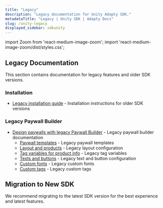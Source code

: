 ```yaml
---
title: "Legacy"
description: "Legacy documentation for Unity Adapty SDK."
metadataTitle: "Legacy | Unity SDK | Adapty Docs"
slug: /unity-legacy
displayed_sidebar: sdkunity
---
```


import Zoom from 'react-medium-image-zoom';
import 'react-medium-image-zoom/dist/styles.css';

## Legacy Documentation

This section contains documentation for legacy features and older SDK versions.

### Installation

- [Legacy installation guide](unity-legacy-install.md) - Installation instructions for older SDK versions

### Legacy Paywall Builder

- [Design paywalls with legacy Paywall Builder](adapty-paywall-builder-legacy.md) - Legacy paywall builder documentation
  - [Paywall templates](paywall-builder-templates-legacy.md) - Legacy paywall templates
  - [Layout and products](paywall-layout-and-products-legacy.md) - Legacy layout configuration
  - [Tag variables for product info](paywall-builder-tag-variables-legacy.md) - Legacy tag variables
  - [Texts and buttons](paywall-texts-and-buttons.md) - Legacy text and button configuration
  - [Custom fonts](using-custom-fonts-in-legacy-paywall-builder.md) - Legacy custom fonts
  - [Custom tags](custom-tags-in-legacy-paywall-builder.md) - Legacy custom tags

## Migration to New SDK

We recommend migrating to the latest SDK version for the best experience and latest features. 